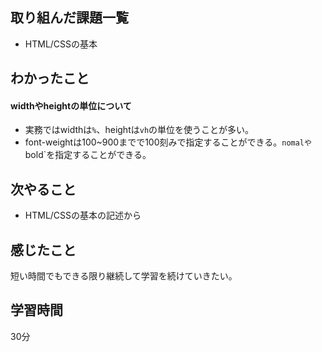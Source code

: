 ## 取り組んだ課題一覧
 - HTML/CSSの基本　
 
   
   
## わかったこと
#### widthやheightの単位について
- 実務ではwidthは`%`、heightは`vh`の単位を使うことが多い。
- font-weightは100~900までで100刻みで指定することができる。`nomalや`bold`を指定することができる。


## 次やること
- HTML/CSSの基本の記述から


## 感じたこと
短い時間でもできる限り継続して学習を続けていきたい。


## 学習時間
30分
